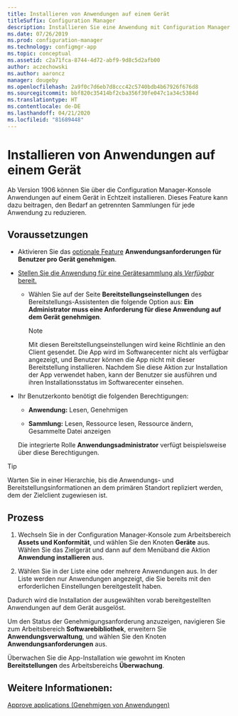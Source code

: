 ```yaml
---
title: Installieren von Anwendungen auf einem Gerät
titleSuffix: Configuration Manager
description: Installieren Sie eine Anwendung mit Configuration Manager sofort auf einem Gerät ohne Sammlung.
ms.date: 07/26/2019
ms.prod: configuration-manager
ms.technology: configmgr-app
ms.topic: conceptual
ms.assetid: c2a71fca-8744-4d72-abf9-9d8c5d2afb00
author: aczechowski
ms.author: aaroncz
manager: dougeby
ms.openlocfilehash: 2a9f0c7d6eb7d8ccc42c5740bdb4b67926f676d8
ms.sourcegitcommit: bbf820c35414bf2cba356f30fe047c1a34c5384d
ms.translationtype: HT
ms.contentlocale: de-DE
ms.lasthandoff: 04/21/2020
ms.locfileid: "81689448"
---
```

# <a name="install-applications-for-a-device"></a>Installieren von Anwendungen auf einem Gerät

<!--4402180-->

Ab Version 1906 können Sie über die Configuration Manager-Konsole Anwendungen auf einem Gerät in Echtzeit installieren. Dieses Feature kann dazu beitragen, den Bedarf an getrennten Sammlungen für jede Anwendung zu reduzieren.

## <a name="prerequisites"></a>Voraussetzungen

- Aktivieren Sie das [optionale Feature](../../core/servers/manage/install-in-console-updates.md#bkmk_options) **Anwendungsanforderungen für Benutzer pro Gerät genehmigen**.  

- [Stellen Sie die Anwendung für eine Gerätesammlung als *Verfügbar* bereit.](deploy-applications.md)  

    - Wählen Sie auf der Seite **Bereitstellungseinstellungen** des Bereitstellungs-Assistenten die folgende Option aus: **Ein Administrator muss eine Anforderung für diese Anwendung auf dem Gerät genehmigen**.  

        > [!Note]  
        > Mit diesen Bereitstellungseinstellungen wird keine Richtlinie an den Client gesendet. Die App wird im Softwarecenter nicht als verfügbar angezeigt, und Benutzer können die App nicht mit dieser Bereitstellung installieren. Nachdem Sie diese Aktion zur Installation der App verwendet haben, kann der Benutzer sie ausführen und ihren Installationsstatus im Softwarecenter einsehen.

- Ihr Benutzerkonto benötigt die folgenden Berechtigungen:

    - **Anwendung:** Lesen, Genehmigen

    - **Sammlung:** Lesen, Ressource lesen, Ressource ändern, Gesammelte Datei anzeigen

    Die integrierte Rolle **Anwendungsadministrator** verfügt beispielsweise über diese Berechtigungen.

> [!TIP]
> Warten Sie in einer Hierarchie, bis die Anwendungs- und Bereitstellungsinformationen an dem primären Standort repliziert werden, dem der Zielclient zugewiesen ist.<!-- SCCMDocs#2113 -->

## <a name="process"></a>Prozess

1. Wechseln Sie in der Configuration Manager-Konsole zum Arbeitsbereich **Assets und Konformität**, und wählen Sie den Knoten **Geräte** aus. Wählen Sie das Zielgerät und dann auf dem Menüband die Aktion **Anwendung installieren** aus.

1. Wählen Sie in der Liste eine oder mehrere Anwendungen aus. In der Liste werden nur Anwendungen angezeigt, die Sie bereits mit den erforderlichen Einstellungen bereitgestellt haben.

Dadurch wird die Installation der ausgewählten vorab bereitgestellten Anwendungen auf dem Gerät ausgelöst.

Um den Status der Genehmigungsanforderung anzuzeigen, navigieren Sie zum Arbeitsbereich **Softwarebibliothek**, erweitern Sie **Anwendungsverwaltung**, und wählen Sie den Knoten **Anwendungsanforderungen** aus.

Überwachen Sie die App-Installation wie gewohnt im Knoten **Bereitstellungen** des Arbeitsbereichs **Überwachung**.


## <a name="see-also"></a>Weitere Informationen:

[Approve applications (Genehmigen von Anwendungen)](app-approval.md)
